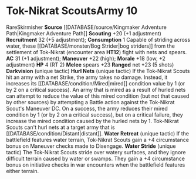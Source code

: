 ﻿---
ac: '31'
hp: '4'
id: '18'
level: '10'
name: Tok-Nikrat Scouts
rarity: Rare
rus_type_level: null
source: '[[DATABASE/source/Kingmaker Adventure Path|Kingmaker Adventure Path]]'
trait:
- '[[DATABASE/trait/Rare|Rare]]'
- '[[DATABASE/trait/Skirmisher|Skirmisher]]'
type: Warfare Army

---
# Tok-Nikrat Scouts<span class="item-type">Army 10</span>

<span class="trait-rare item-trait">Rare</span><span class="item-trait">Skirmisher</span>
**Source** [[DATABASE/source/Kingmaker Adventure Path|Kingmaker Adventure Path]]
**Scouting** +20 (+1 adjustment)
**Recruitment** 32 (+5 adjustment); **Consumption** 1
Capable of striding across water, these [[DATABASE/monster/Bog Strider|bog striders]] from the settlement of Tok-Nikrat (encounter area **HT12**) fight with nets and spears.
**AC** 31 (+1 adjustment); **Maneuver** +22 (high); **Morale** +18 (low, +2 adjustment)
**HP** 4 (RT 2)
**Melee** spears +23
**Ranged** net +23 (5 shots)
**Darkvision** (unique tactic)
 **Hurl Nets** (unique tactic) If the Tok-Nikrat Scouts hit an army with a net Strike, the army takes no damage. Instead, it increases its [[DATABASE/condition/Mired|mired]] condition value by 1 (or by 2 on a critical success). An army that is mired as a result of hurled nets can attempt to reduce the value of this mired condition (but not that caused by other sources) by attempting a Battle action against the Tok-Nikrat Scout's Maneuver DC. On a success, the army reduces their mired condition by 1 (or by 2 on a critical success), but on a critical failure, they increase the mired condition caused by the hurled nets by 1. Tok-Nikrat Scouts can't hurl nets at a target army that is [[DATABASE/condition/Distant|distant]].
 **Water Retreat** (unique tactic) If the battlefield features water terrain, Tok-Nikrat Scouts gain a +4 circumstance bonus on Maneuver checks made to Disengage.
 **Water Stride** (unique tactic) The Tok-Nikrat Scouts stride over watery surfaces, and they ignore difficult terrain caused by water or swamps. They gain a +4 circumstance bonus on initiative checks in war encounters when the battlefield features either terrain.